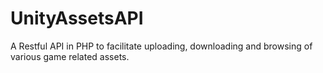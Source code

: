 # UnityAssetsAPI
A Restful API in PHP to facilitate uploading, downloading and browsing of various game related assets.

